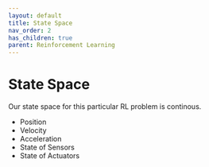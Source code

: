 ```yaml
---
layout: default
title: State Space
nav_order: 2
has_children: true
parent: Reinforcement Learning
---
```



# State Space

Our state space for this particular RL problem is continous.

- Position
- Velocity
- Acceleration
- State of Sensors
- State of Actuators

